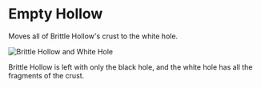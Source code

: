 # Empty Hollow

Moves all of Brittle Hollow's crust to the white hole.

![Brittle Hollow and White Hole](https://user-images.githubusercontent.com/34462599/163363989-65abe1f8-1eba-4a34-95fe-689c45748321.png)

Brittle Hollow is left with only the black hole, and the white hole has all the fragments of the crust.
